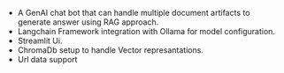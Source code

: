 - A GenAI chat bot that can handle multiple document artifacts to generate answer using RAG approach.
- Langchain Framework integration with Ollama for model configuration.
- Streamlit Ui.
- ChromaDb setup to handle Vector represantations.
- Url data support
